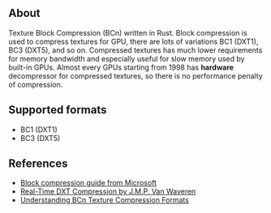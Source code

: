 ## About

Texture Block Compression (BCn) written in Rust. Block compression is used to compress textures for GPU, 
there are lots of variations BC1 (DXT1), BC3 (DXT5), and so on. Compressed textures has much
lower requirements for memory bandwidth and especially useful for slow memory used by built-in GPUs.
Almost every GPUs starting from 1998 has **hardware** decompressor for compressed textures, so there is
no performance penalty of compression.

## Supported formats

- BC1 (DXT1)
- BC3 (DXT5)

## References

- [Block compression guide from Microsoft](https://docs.microsoft.com/en-us/windows/win32/direct3d10/d3d10-graphics-programming-guide-resources-block-compression)
- [Real-Time DXT Compression by J.M.P. Van Waveren](https://www.researchgate.net/publication/259000525_Real-Time_DXT_Compression)
- [Understanding BCn Texture Compression Formats](https://www.reedbeta.com/blog/understanding-bcn-texture-compression-formats/)